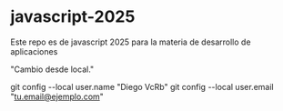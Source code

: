 # javascript-2025
Este repo es de javascript 2025 para la materia de desarrollo de aplicaciones

"Cambio desde local."

git config --local user.name "Diego VcRb"
git config --local user.email "tu.email@ejemplo.com"
